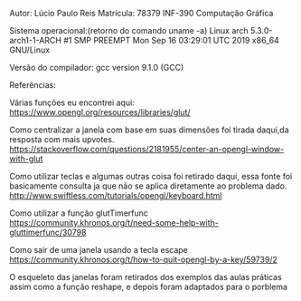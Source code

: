 Autor: Lúcio Paulo Reis
Matrícula: 78379
INF-390 Computação Gráfica

Sistema operacional:(retorno do comando uname -a)
Linux arch 5.3.0-arch1-1-ARCH #1 SMP PREEMPT Mon Sep 16 03:29:01 UTC 2019 x86_64 GNU/Linux

Versão do compilador: gcc version 9.1.0 (GCC) 

Referências:

Várias funções eu encontrei aqui:
  https://www.opengl.org/resources/libraries/glut/

Como centralizar a janela com base em suas dimensões foi tirada daqui,da resposta com mais upvotes.
  https://stackoverflow.com/questions/2181955/center-an-opengl-window-with-glut

Como utilizar teclas e algumas outras coisa foi retirado daqui, essa fonte foi basicamente
consulta ja que não se aplica diretamente ao problema dado.
  http://www.swiftless.com/tutorials/opengl/keyboard.html

Como utilizar a função glutTimerfunc
  https://community.khronos.org/t/need-some-help-with-gluttimerfunc/30798

Como sair de uma janela usando a tecla escape
  https://community.khronos.org/t/how-to-quit-opengl-by-a-key/59739/2

O esqueleto das janelas foram retirados dos exemplos das aulas práticas assim como a função
reshape, e depois foram adaptados para o porblema

